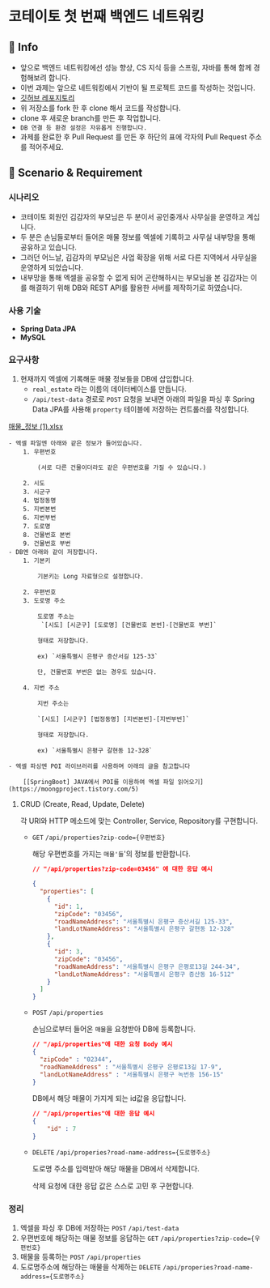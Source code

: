 # 코테이토 첫 번째 백엔드 네트워킹

## 📜 Info

- 앞으로 백엔드 네트워킹에선 성능 향상, CS 지식 등을 스프링, 자바를 통해 함께 경험해보려 합니다.
- 이번 과제는 앞으로 네트워킹에서 기반이 될 프로젝트 코드를 작성하는 것입니다.
- [깃허브 레포지토리](https://github.com/IT-Cotato/9th-BE-Networking-1/tree/sample)
- 위 저장소를 fork 한 후 clone 해서 코드를 작성합니다.
- clone 후 새로운 branch를 만든 후 작업합니다.
- `DB 연결 등 환경 설정은 자유롭게 진행합니다.`
- 과제를 완료한 후 Pull Request 를 만든 후 하단의 표에 각자의 Pull Request 주소를 적어주세요.

## 📜 Scenario & **Requirement**

### 시나리오

- 코테이토 회원인 김감자의 부모님은 두 분이서 공인중개사 사무실을 운영하고 계십니다.
- 두 분은 손님들로부터 들어온 매물 정보를 엑셀에 기록하고 사무실 내부망을 통해 공유하고 있습니다.
- 그러던 어느날, 김감자의 부모님은 사업 확장을 위해 서로 다른 지역에서 사무실을 운영하게 되었습니다.
- 내부망을 통해 엑셀을 공유할 수 없게 되어 곤란해하시는 부모님을 본 김감자는 이를 해결하기 위해 DB와 REST API를 활용한 서버를 제작하기로 하였습니다.

### 사용 기술

- **Spring Data JPA**
- **MySQL**

### 요구사항

1. 현재까지 엑셀에 기록해둔 매물 정보들을 DB에 삽입합니다.
    - `real_estate` 라는 이름의 데이터베이스를 만듭니다.
    - `/api/test-data` 경로로 `POST` 요청을 보내면 아래의 파일을 파싱 후 Spring Data JPA를  사용해 `property` 테이블에 저장하는 컨트롤러를 작성합니다.

[매물_정보 (1).xlsx](https://github.com/IT-Cotato/9th-BE-Networking-1/files/14632382/_.1.xlsx)

        
    - 엑셀 파일엔 아래와 같은 정보가 들어있습니다.
        1. 우편번호
            
            (서로 다른 건물이더라도 같은 우편번호를 가질 수 있습니다.)
            
        2. 시도
        3. 시군구
        4. 법정동명
        5. 지번본번
        6. 지번부번
        7. 도로명
        8. 건물번호 본번
        9. 건물번호 부번
    - DB엔 아래와 같이 저장합니다.
        1. 기본키 
            
            기본키는 Long 자료형으로 설정합니다.
            
        2. 우편번호
        3. 도로명 주소
            
            도로명 주소는
             `[시도] [시군구] [도로명] [건물번호 본번]-[건물번호 부번]` 
            
            형태로 저장합니다.
            
            ex) `서울특별시 은평구 증산서길 125-33` 
            
            단, 건물번호 부번은 없는 경우도 있습니다.
            
        4. 지번 주소
            
            지번 주소는 
            
            `[시도] [시군구] [법정동명] [지번본번]-[지번부번]` 
            
            형태로 저장합니다.
            
            ex) `서울특별시 은평구 갈현동 12-328` 
            
    - 엑셀 파싱엔 POI 라이브러리를 사용하며 아래의 글을 참고합니다
        
        [[SpringBoot] JAVA에서 POI를 이용하여 엑셀 파일 읽어오기](https://moongproject.tistory.com/5)
        
    
1. CRUD (Create, Read, Update, Delete)
    
    각 URI와 HTTP 메소드에 맞는 Controller, Service, Repository를 구현합니다.
    
    - `GET` `/api/properties?zip-code={우편번호}`
        
        해당 우편번호를 가지는 `매물'들`'의 정보를 반환합니다.
        
        ```json
        // "/api/properties?zip-code=03456" 에 대한 응답 예시
        
        {
          "properties": [
            {
              "id": 1,
              "zipCode": "03456",
              "roadNameAddress": "서울특별시 은평구 증산서길 125-33",
              "landLotNameAddress": "서울특별시 은평구 갈현동 12-328"
            },
            {
              "id": 3,
              "zipCode": "03456",
              "roadNameAddress": "서울특별시 은평구 은평로13길 244-34",
              "landLotNameAddress": "서울특별시 은평구 증산동 16-512"
            }
          ]
        }
        ```
        
    - `POST` `/api/properties`
        
        손님으로부터 들어온 `매물`을 요청받아 DB에 등록합니다. 
        
        ```json
        // "/api/properties"에 대한 요청 Body 예시
        {
          "zipCode" : "02344",
          "roadNameAddress" : "서울특별시 은평구 은평로13길 17-9",
          "landLotNameAddress" : "서울특별시 은평구 녹번동 156-15"
        }
        ```
        
        DB에서 해당 매물이 가지게 되는 id값을 응답합니다.
        
        ```json
        // "/api/properties"에 대한 응답 예시
        {
        	"id" : 7
        }
        ```
        
    - `DELETE` `/api/properies?road-name-address={도로명주소}`
        
        도로명 주소를 입력받아 해당 매물을 DB에서 삭제합니다.
        
        삭제 요청에 대한 응답 값은 스스로 고민 후 구현합니다.
        

### 정리

1. 엑셀을 파싱 후 DB에 저장하는 `POST` `/api/test-data` 
2. 우편번호에 해당하는 매물 정보를 응답하는  `GET` `/api/properties?zip-code={우편번호}` 
3. 매물을 등록하는 `POST` `/api/properties` 
4. 도로명주소에 해당하는 매물을 삭제하는 `DELETE` `/api/properies?road-name-address={도로명주소}` 
